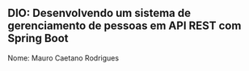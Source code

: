 <h2>DIO: Desenvolvendo um sistema de gerenciamento de pessoas em API REST com Spring Boot</h2>

Nome: Mauro Caetano Rodrigues
